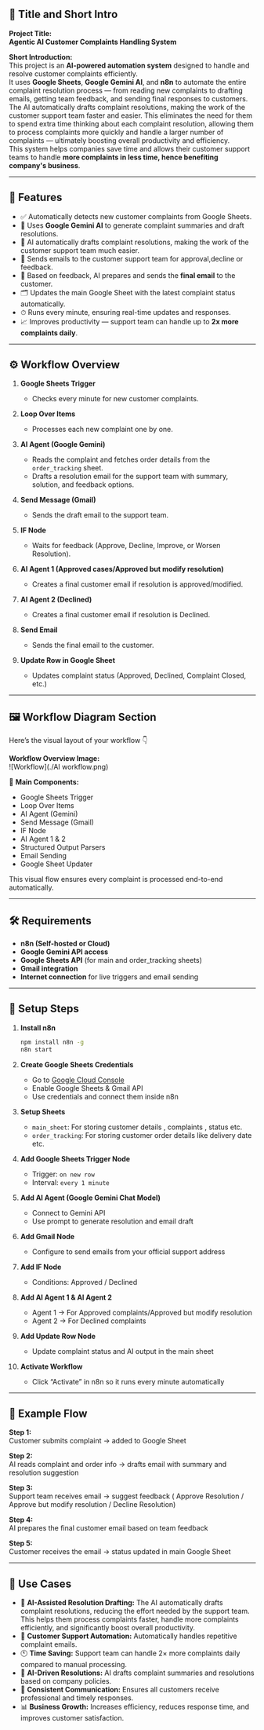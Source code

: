 ## 🗾 **Title and Short Intro**

**Project Title:**  
**Agentic AI Customer Complaints Handling System**

**Short Introduction:**  
This project is an **AI-powered automation system** designed to handle and resolve customer complaints efficiently.  
It uses **Google Sheets**, **Google Gemini AI**, and **n8n** to automate the entire complaint resolution process — from reading new complaints to drafting emails, getting team feedback, and sending final responses to customers.
The AI automatically drafts complaint resolutions, making the work of the customer support team faster and easier. This eliminates the need for them to spend extra time thinking about each complaint resolution, allowing them to process complaints more quickly and handle a larger number of complaints — ultimately boosting overall productivity and efficiency.  
This system helps companies save time and allows their customer support teams to handle **more complaints in less time, hence benefiting company's business**.

---

## 🚀 **Features**

- ✅ Automatically detects new customer complaints from Google Sheets.  
- 🧠 Uses **Google Gemini AI** to generate complaint summaries and draft resolutions. 
- 🤖 AI automatically drafts complaint resolutions, making the work of the customer support team much easier. 
- 📩 Sends emails to the customer support team for approval,decline or feedback.  
- 🔁 Based on feedback, AI prepares and sends the **final email** to the customer.  
- 🗂 Updates the main Google Sheet with the latest complaint status automatically.  
- ⏱ Runs every minute, ensuring real-time updates and responses.  
- 📈 Improves productivity — support team can handle up to **2x more complaints daily**.

---

## ⚙️ **Workflow Overview**

1. **Google Sheets Trigger**  
   - Checks every minute for new customer complaints.  

2. **Loop Over Items**  
   - Processes each new complaint one by one.  

3. **AI Agent (Google Gemini)**  
   - Reads the complaint and fetches order details from the `order_tracking` sheet.  
   - Drafts a resolution email for the support team with summary, solution, and feedback options.  

4. **Send Message (Gmail)**  
   - Sends the draft email to the support team.  

5. **IF Node**  
   - Waits for feedback (Approve, Decline, Improve, or Worsen Resolution).  

6. **AI Agent 1 (Approved cases/Approved but modify resolution)**  
   - Creates a final customer email if resolution is approved/modified.  

7. **AI Agent 2 (Declined)**  
   - Creates a final customer email if resolution is Declined. 

8. **Send Email**  
   - Sends the final email to the customer.  

9. **Update Row in Google Sheet**  
   - Updates complaint status (Approved, Declined, Complaint Closed, etc.)  

---

## 🖼 **Workflow Diagram Section**

Here’s the visual layout of your workflow 👇  

**Workflow Overview Image:**  
![Workflow](./AI workflow.png)  

🧩 **Main Components:**  
- Google Sheets Trigger  
- Loop Over Items  
- AI Agent (Gemini)  
- Send Message (Gmail)  
- IF Node  
- AI Agent 1 & 2  
- Structured Output Parsers  
- Email Sending  
- Google Sheet Updater  

This visual flow ensures every complaint is processed end-to-end automatically.

---

## 🛠 **Requirements**

- **n8n (Self-hosted or Cloud)**  
- **Google Gemini API access**  
- **Google Sheets API** (for main and order_tracking sheets)  
- **Gmail integration**   
- **Internet connection** for live triggers and email sending  

---

## 🔑 **Setup Steps**

1. **Install n8n**  
   ```bash
   npm install n8n -g
   n8n start
   ```

2. **Create Google Sheets Credentials**  
   - Go to [Google Cloud Console](https://console.cloud.google.com/)  
   - Enable Google Sheets & Gmail API  
   - Use credentials and connect them inside n8n  

3. **Setup Sheets**  
   - `main_sheet`: For storing customer details , complaints , status etc.
   - `order_tracking`: For storing customer order details like delivery date etc.  

4. **Add Google Sheets Trigger Node**  
   - Trigger: `on new row`  
   - Interval: `every 1 minute`  

5. **Add AI Agent (Google Gemini Chat Model)**  
   - Connect to Gemini API  
   - Use prompt to generate resolution and email draft  

6. **Add Gmail Node**  
   - Configure to send emails from your official support address  

7. **Add IF Node**  
   - Conditions: Approved / Declined  

8. **Add AI Agent 1 & AI Agent 2**  
   - Agent 1 → For Approved complaints/Approved but modify resolution 
   - Agent 2 → For Declined complaints  

9. **Add Update Row Node**  
   - Update complaint status and AI output in the main sheet  

10. **Activate Workflow**  
    - Click “Activate” in n8n so it runs every minute automatically  

---

## 📧 **Example Flow**

**Step 1:**  
Customer submits complaint → added to Google Sheet  

**Step 2:**  
AI reads complaint and order info → drafts email with summary and resolution suggestion  

**Step 3:**  
Support team receives email → suggest feedback ( Approve Resolution / Approve but modify resolution / Decline Resolution) 

**Step 4:**  
AI prepares the final customer email based on team feedback  

**Step 5:**  
Customer receives the email → status updated in main Google Sheet  

---

## 📌 **Use Cases**

- 🤖 **AI-Assisted Resolution Drafting:** The AI automatically drafts complaint resolutions, reducing the effort needed by 
      the support team. This helps them process complaints faster, handle more complaints efficiently, and significantly boost overall productivity.
- 🧩 **Customer Support Automation:** Automatically handles repetitive complaint emails.  
- 🕚 **Time Saving:** Support team can handle 2× more complaints daily compared to manual processing.  
- 🧠 **AI-Driven Resolutions:** AI drafts complaint summaries and resolutions based on company policies.  
- 💬 **Consistent Communication:** Ensures all customers receive professional and timely responses.  
- 📊 **Business Growth:** Increases efficiency, reduces response time, and improves customer satisfaction.

